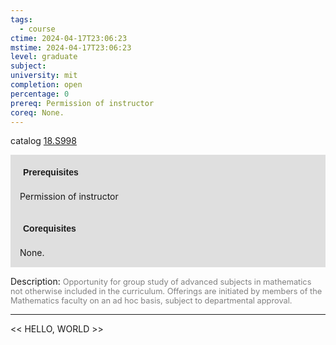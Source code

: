 ```yaml
---
tags:
  - course
ctime: 2024-04-17T23:06:23
mstime: 2024-04-17T23:06:23
level: graduate
subject: 
university: mit
completion: open
percentage: 0
prereq: Permission of instructor
coreq: None.
---
```


catalog [18.S998](http://student.mit.edu/catalog/m18b.html#18.S998)

<span style="display: block; padding: 15px; background-color: rgb(100, 100, 100, 0.2);"><font id="m_prereq1822_0" style="display: block; font-family: Arial, sans-serif; font-weight: bold; padding: 5px">Prerequisites</font><br><span id="prereq1822_0">Permission of instructor</span></span>
<span style="display: block; padding: 15px; background-color: rgb(100, 100, 100, 0.2);"><font id="m_coreq1822_0" style="display: block; font-family: Arial, sans-serif; font-weight: bold; padding: 5px">Corequisites</font><br><span id="coreq1822_0">None.</span></span>

<font style="">Description:</font>
<font style="color: grey; font-size: 0.8rem;">Opportunity for group study of advanced subjects in mathematics not otherwise included in the curriculum. Offerings are initiated by members of the Mathematics faculty on an ad hoc basis, subject to departmental approval.</font>



---

<< HELLO, WORLD >>
